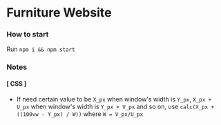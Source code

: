 # Furniture Website

### How to start
Run ```npm i && npm start```

### Notes

#### [ CSS ]

* If need certain value to be ```X_px``` when window's width is ```Y_px```, ```X_px + U_px``` when window's width is ```Y_px + V_px``` and so on, use ```calc(X_px + ((100vw - Y_px) / W))``` where ```W = V_px/U_px```